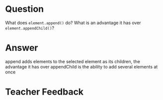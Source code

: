 # Question

What does `element.append()` do? What is an advantage it has over `element.appendChild()`?

# Answer
append adds elements to the selected element as its children, the advantage it has over appendChild is the ability to add several elements at once

# Teacher Feedback